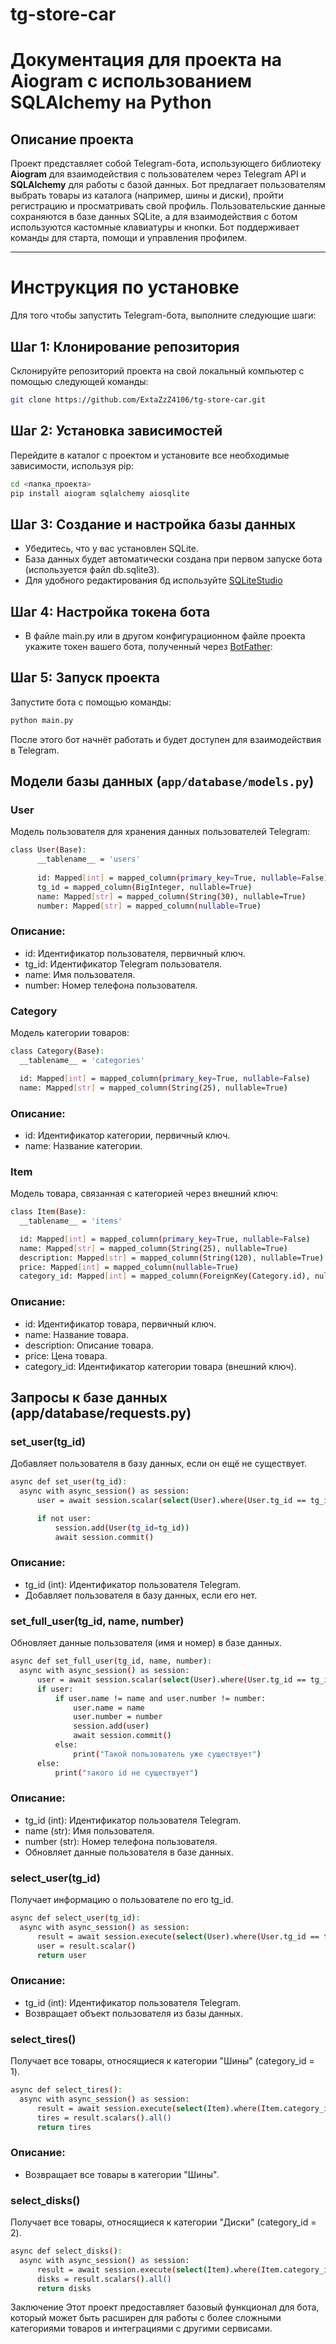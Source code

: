 # tg-store-car

# Документация для проекта на Aiogram с использованием SQLAlchemy на Python

## Описание проекта

Проект представляет собой Telegram-бота, использующего библиотеку **Aiogram** для взаимодействия с пользователем через Telegram API и **SQLAlchemy** для работы с базой данных. Бот предлагает пользователям выбрать товары из каталога (например, шины и диски), пройти регистрацию и просматривать свой профиль. Пользовательские данные сохраняются в базе данных SQLite, а для взаимодействия с ботом используются кастомные клавиатуры и кнопки. Бот поддерживает команды для старта, помощи и управления профилем.

---

# Инструкция по установке

Для того чтобы запустить Telegram-бота, выполните следующие шаги:

## Шаг 1: Клонирование репозитория

Склонируйте репозиторий проекта на свой локальный компьютер с помощью следующей команды:

```bash
git clone https://github.com/ExtaZzZ4106/tg-store-car.git
```

## Шаг 2: Установка зависимостей

Перейдите в каталог с проектом и установите все необходимые зависимости, используя pip:
```bash
cd <папка_проекта>
pip install aiogram sqlalchemy aiosqlite
```
## Шаг 3: Создание и настройка базы данных
- Убедитесь, что у вас установлен SQLite.
- База данных будет автоматически создана при первом запуске бота (используется файл db.sqlite3).
- Для удобного редактирования бд используйте [SQLiteStudio](https://sqlitestudio.pl/)

## Шаг 4: Настройка токена бота
- В файле main.py или в другом конфигурационном файле проекта укажите токен вашего бота, полученный через [BotFather](https://telegram.me/BotFathe):

## Шаг 5: Запуск проекта
Запустите бота с помощью команды:
```bash
python main.py
```


После этого бот начнёт работать и будет доступен для взаимодействия в Telegram.




## Модели базы данных (`app/database/models.py`)

### User
Модель пользователя для хранения данных пользователей Telegram:
  ```bash
  class User(Base):
        __tablename__ = 'users'
    
        id: Mapped[int] = mapped_column(primary_key=True, nullable=False)
        tg_id = mapped_column(BigInteger, nullable=True)
        name: Mapped[str] = mapped_column(String(30), nullable=True)
        number: Mapped[str] = mapped_column(nullable=True)
  ```
### Описание:
- id: Идентификатор пользователя, первичный ключ.
- tg_id: Идентификатор Telegram пользователя.
- name: Имя пользователя.
- number: Номер телефона пользователя.

### Category
Модель категории товаров:
  ```bash
class Category(Base):
    __tablename__ = 'categories'

    id: Mapped[int] = mapped_column(primary_key=True, nullable=False)
    name: Mapped[str] = mapped_column(String(25), nullable=True)

  ```
### Описание:
- id: Идентификатор категории, первичный ключ.
- name: Название категории.

### Item
Модель товара, связанная с категорией через внешний ключ:
  ```bash
class Item(Base):
    __tablename__ = 'items'

    id: Mapped[int] = mapped_column(primary_key=True, nullable=False)
    name: Mapped[str] = mapped_column(String(25), nullable=True)
    description: Mapped[str] = mapped_column(String(120), nullable=True)
    price: Mapped[int] = mapped_column(nullable=True)
    category_id: Mapped[int] = mapped_column(ForeignKey(Category.id), nullable=True)


  ```

### Описание:
- id: Идентификатор товара, первичный ключ.
- name: Название товара.
- description: Описание товара.
- price: Цена товара.
- category_id: Идентификатор категории товара (внешний ключ).





## Запросы к базе данных (app/database/requests.py)
### set_user(tg_id)
Добавляет пользователя в базу данных, если он ещё не существует.
  ```bash
async def set_user(tg_id):
    async with async_session() as session:
        user = await session.scalar(select(User).where(User.tg_id == tg_id))

        if not user:
            session.add(User(tg_id=tg_id))
            await session.commit()

  ```
### Описание:
- tg_id (int): Идентификатор пользователя Telegram.
- Добавляет пользователя в базу данных, если его нет.



### set_full_user(tg_id, name, number)
Обновляет данные пользователя (имя и номер) в базе данных.

  ```bash
async def set_full_user(tg_id, name, number):
    async with async_session() as session:
        user = await session.scalar(select(User).where(User.tg_id == tg_id))
        if user:
            if user.name != name and user.number != number:
                user.name = name
                user.number = number
                session.add(user)
                await session.commit()
            else:
                print("Такой пользователь уже существует")
        else:
            print("такого id не существует")


  ```

### Описание:
- tg_id (int): Идентификатор пользователя Telegram.
- name (str): Имя пользователя.
- number (str): Номер телефона пользователя.
- Обновляет данные пользователя в базе данных.

### select_user(tg_id)
Получает информацию о пользователе по его tg_id.

  ```bash
async def select_user(tg_id):
    async with async_session() as session:
        result = await session.execute(select(User).where(User.tg_id == tg_id))
        user = result.scalar()
        return user

  ```

### Описание:
- tg_id (int): Идентификатор пользователя Telegram.
- Возвращает объект пользователя из базы данных.

### select_tires()
Получает все товары, относящиеся к категории "Шины" (category_id = 1).
  ```bash
async def select_tires():
    async with async_session() as session:
        result = await session.execute(select(Item).where(Item.category_id == 1))
        tires = result.scalars().all()
        return tires

  ```
### Описание:
- Возвращает все товары в категории "Шины".

### select_disks()
Получает все товары, относящиеся к категории "Диски" (category_id = 2).
  ```bash
async def select_disks():
    async with async_session() as session:
        result = await session.execute(select(Item).where(Item.category_id == 2))
        disks = result.scalars().all()
        return disks

  ```

Заключение
Этот проект предоставляет базовый функционал для бота, который может быть расширен для работы с более сложными категориями товаров и интеграциями с другими сервисами.



